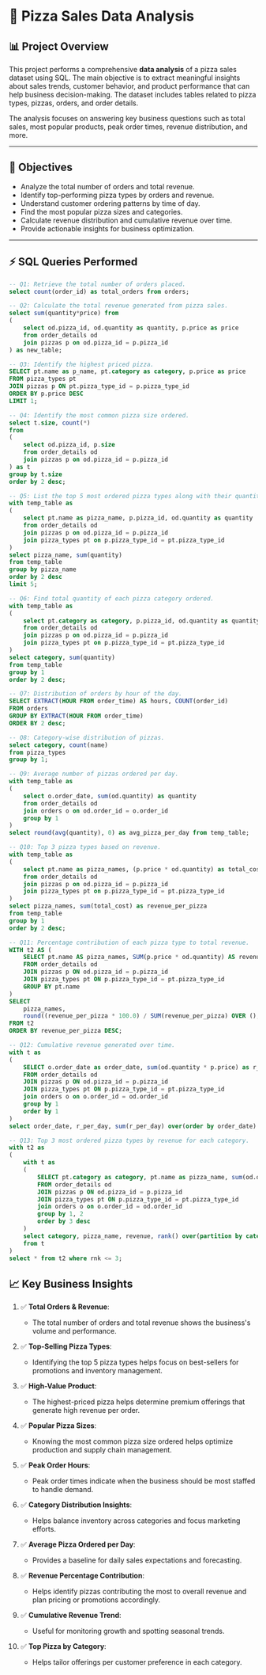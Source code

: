 
# 🍕 Pizza Sales Data Analysis

## 📊 Project Overview
This project performs a comprehensive **data analysis** of a pizza sales dataset using SQL. The main objective is to extract meaningful insights about sales trends, customer behavior, and product performance that can help business decision-making. The dataset includes tables related to pizza types, pizzas, orders, and order details.

The analysis focuses on answering key business questions such as total sales, most popular products, peak order times, revenue distribution, and more.

---

## 🎯 Objectives
- Analyze the total number of orders and total revenue.
- Identify top-performing pizza types by orders and revenue.
- Understand customer ordering patterns by time of day.
- Find the most popular pizza sizes and categories.
- Calculate revenue distribution and cumulative revenue over time.
- Provide actionable insights for business optimization.

---

## ⚡ SQL Queries Performed

```sql
-- Q1: Retrieve the total number of orders placed.
select count(order_id) as total_orders from orders;

-- Q2: Calculate the total revenue generated from pizza sales.
select sum(quantity*price) from
(
    select od.pizza_id, od.quantity as quantity, p.price as price 
    from order_details od 
    join pizzas p on od.pizza_id = p.pizza_id
) as new_table;

-- Q3: Identify the highest priced pizza.
SELECT pt.name as p_name, pt.category as category, p.price as price
FROM pizza_types pt
JOIN pizzas p ON pt.pizza_type_id = p.pizza_type_id
ORDER BY p.price DESC
LIMIT 1;

-- Q4: Identify the most common pizza size ordered.
select t.size, count(*) 
from
(
    select od.pizza_id, p.size 
    from order_details od 
    join pizzas p on od.pizza_id = p.pizza_id
) as t
group by t.size
order by 2 desc;

-- Q5: List the top 5 most ordered pizza types along with their quantities.
with temp_table as
(
    select pt.name as pizza_name, p.pizza_id, od.quantity as quantity 
    from order_details od 
    join pizzas p on od.pizza_id = p.pizza_id
    join pizza_types pt on p.pizza_type_id = pt.pizza_type_id
) 
select pizza_name, sum(quantity) 
from temp_table
group by pizza_name
order by 2 desc
limit 5;

-- Q6: Find total quantity of each pizza category ordered.
with temp_table as
(
    select pt.category as category, p.pizza_id, od.quantity as quantity 
    from order_details od 
    join pizzas p on od.pizza_id = p.pizza_id
    join pizza_types pt on p.pizza_type_id = pt.pizza_type_id
)
select category, sum(quantity)
from temp_table
group by 1
order by 2 desc;

-- Q7: Distribution of orders by hour of the day.
SELECT EXTRACT(HOUR FROM order_time) AS hours, COUNT(order_id)
FROM orders
GROUP BY EXTRACT(HOUR FROM order_time)
ORDER BY 2 desc;

-- Q8: Category-wise distribution of pizzas.
select category, count(name) 
from pizza_types
group by 1;

-- Q9: Average number of pizzas ordered per day.
with temp_table as
(
    select o.order_date, sum(od.quantity) as quantity 
    from order_details od 
    join orders o on od.order_id = o.order_id
    group by 1
)
select round(avg(quantity), 0) as avg_pizza_per_day from temp_table;

-- Q10: Top 3 pizza types based on revenue.
with temp_table as
(
    select pt.name as pizza_names, (p.price * od.quantity) as total_cost 
    from order_details od 
    join pizzas p on od.pizza_id = p.pizza_id
    join pizza_types pt on p.pizza_type_id = pt.pizza_type_id
)
select pizza_names, sum(total_cost) as revenue_per_pizza 
from temp_table
group by 1
order by 2 desc;

-- Q11: Percentage contribution of each pizza type to total revenue.
WITH t2 AS (
    SELECT pt.name AS pizza_names, SUM(p.price * od.quantity) AS revenue_per_pizza
    FROM order_details od
    JOIN pizzas p ON od.pizza_id = p.pizza_id
    JOIN pizza_types pt ON p.pizza_type_id = pt.pizza_type_id
    GROUP BY pt.name
)
SELECT 
    pizza_names, 
    round((revenue_per_pizza * 100.0) / SUM(revenue_per_pizza) OVER (), 2) AS revenue_percentage
FROM t2
ORDER BY revenue_per_pizza DESC;

-- Q12: Cumulative revenue generated over time.
with t as
(
    SELECT o.order_date as order_date, sum(od.quantity * p.price) as r_per_day
    FROM order_details od
    JOIN pizzas p ON od.pizza_id = p.pizza_id
    JOIN pizza_types pt ON p.pizza_type_id = pt.pizza_type_id
    join orders o on o.order_id = od.order_id
    group by 1
    order by 1 
)
select order_date, r_per_day, sum(r_per_day) over(order by order_date) as cumsum from t;

-- Q13: Top 3 most ordered pizza types by revenue for each category.
with t2 as
(
    with t as
    (
        SELECT pt.category as category, pt.name as pizza_name, sum(od.quantity * p.price) as revenue
        FROM order_details od
        JOIN pizzas p ON od.pizza_id = p.pizza_id
        JOIN pizza_types pt ON p.pizza_type_id = pt.pizza_type_id
        join orders o on o.order_id = od.order_id
        group by 1, 2
        order by 3 desc
    )
    select category, pizza_name, revenue, rank() over(partition by category order by revenue) as rnk
    from t
)
select * from t2 where rnk <= 3;
```

## 📈 Key Business Insights

1. ✅ **Total Orders & Revenue**:
   - The total number of orders and total revenue shows the business's volume and performance.

2. ✅ **Top-Selling Pizza Types**:
   - Identifying the top 5 pizza types helps focus on best-sellers for promotions and inventory management.

3. ✅ **High-Value Product**:
   - The highest-priced pizza helps determine premium offerings that generate high revenue per order.

4. ✅ **Popular Pizza Sizes**:
   - Knowing the most common pizza size ordered helps optimize production and supply chain management.

5. ✅ **Peak Order Hours**:
   - Peak order times indicate when the business should be most staffed to handle demand.

6. ✅ **Category Distribution Insights**:
   - Helps balance inventory across categories and focus marketing efforts.

7. ✅ **Average Pizza Ordered per Day**:
   - Provides a baseline for daily sales expectations and forecasting.

8. ✅ **Revenue Percentage Contribution**:
   - Helps identify pizzas contributing the most to overall revenue and plan pricing or promotions accordingly.

9. ✅ **Cumulative Revenue Trend**:
   - Useful for monitoring growth and spotting seasonal trends.

10. ✅ **Top Pizza by Category**:
    - Helps tailor offerings per customer preference in each category.
